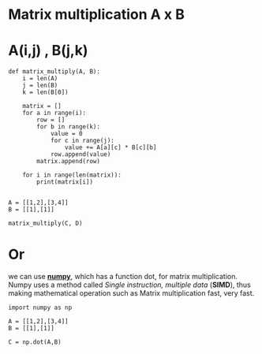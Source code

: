 # Matrix multiplication A x B
# A(i,j) , B(j,k)

```python3 
def matrix_multiply(A, B):
	i = len(A)
	j = len(B)
	k = len(B[0])
	
	matrix = []
	for a in range(i):
		row = []
		for b in range(k):
			value = 0
			for c in range(j):
				value += A[a][c] * B[c][b]
			row.append(value)
		matrix.append(row)

	for i in range(len(matrix)):
		print(matrix[i])


A = [[1,2],[3,4]]
B = [[1],[1]]

matrix_multiply(C, D)
```

# Or 
we can use **[numpy](https://numpy.org/)**, which has a function dot, for matrix multiplication.  
Numpy uses a method called *Single instruction, multiple data* (**SIMD**), 
thus making mathematical operation such as Matrix multiplication fast, very fast.

```python3
import numpy as np

A = [[1,2],[3,4]]
B = [[1],[1]]

C = np.dot(A,B) 
```
